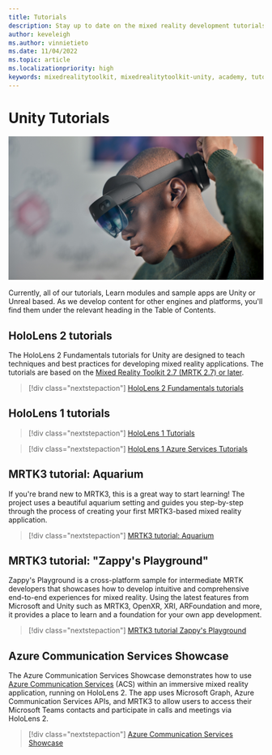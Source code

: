 ```yaml
---
title: Tutorials 
description: Stay up to date on the mixed reality development tutorials we offer for HoloLens and Azure services.
author: keveleigh
ms.author: vinnietieto
ms.date: 11/04/2022
ms.topic: article
ms.localizationpriority: high
keywords: mixedrealitytoolkit, mixedrealitytoolkit-unity, academy, tutorial, mixed reality headset, windows mixed reality headset, virtual reality headset, unity, unreal, HoloLens, Azure spatial anchors, Azure speech services
---
```


# Unity Tutorials

![HoloLens 2 user](images/08_Tutorials.png)

Currently, all of our tutorials, Learn modules and sample apps are Unity or Unreal based. As we develop content for other engines and platforms, you'll find them under the relevant heading in the Table of Contents.

## HoloLens 2 tutorials

The HoloLens 2 Fundamentals tutorials for Unity are designed to teach techniques and best practices for developing mixed reality applications. The tutorials are based on the [Mixed Reality Toolkit 2.7 (MRTK 2.7) or later](https://github.com/microsoft/MixedRealityToolkit-Unity).

> [!div class="nextstepaction"]
> [HoloLens 2 Fundamentals tutorials](/training/paths/beginner-hololens-2-tutorials/)

## HoloLens 1 tutorials

> [!div class="nextstepaction"]
> [HoloLens 1 Tutorials](tutorials/holograms-100.md)

> [!div class="nextstepaction"]
> [HoloLens 1 Azure Services Tutorials](tutorials/mr-azure-301.md)

## MRTK3 tutorial: Aquarium

If you're brand new to MRTK3, this is a great way to start learning! The project uses a beautiful aquarium setting and guides you step-by-step through the process of creating your first MRTK3-based mixed reality application.

> [!div class="nextstepaction"]
> [MRTK3 tutorial: Aquarium](https://github.com/microsoft/MRTK3-iet-tutorials)

## MRTK3 tutorial: "Zappy's Playground"

Zappy's Playground is a cross-platform sample for intermediate MRTK developers that showcases how to develop intuitive and comprehensive end-to-end experiences for mixed reality. Using the latest features from Microsoft and Unity such as MRTK3, OpenXR, XRI, ARFoundation and more, it provides a place to learn and a foundation for your own app development.

> [!div class="nextstepaction"]
> [MRTK3 tutorial Zappy's Playground](https://github.com/microsoft/ZappysPlayground)
> 
## Azure Communication Services Showcase

The Azure Communication Services Showcase demonstrates how to use [Azure Communication Services](/azure/communication-services/overview) (ACS) within an immersive mixed reality application, running on HoloLens 2. The app uses Microsoft Graph, Azure Communication Services APIs, and MRTK3 to allow users to access their Microsoft Teams contacts and participate in calls and meetings via HoloLens 2.

> [!div class="nextstepaction"]
> [Azure Communication Services Showcase](https://github.com/microsoft/MixedReality-AzureCommunicationServices-Sample)